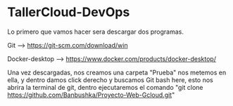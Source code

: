 # TallerCloud-DevOps

Lo primero que vamos hacer sera descargar dos programas.


Git --> https://git-scm.com/download/win

  
Docker-desktop --> https://www.docker.com/products/docker-desktop/ 



Una vez descargadas, nos creamos una carpeta "Prueba" nos metemos en ella, y dentro damos click derecho y buscamos Git bash here, esto nos abrira la terminal de git, dentro ejecutaremos el comando "git clone https://github.com/Banbushka/Proyecto-Web-Gcloud.git"
